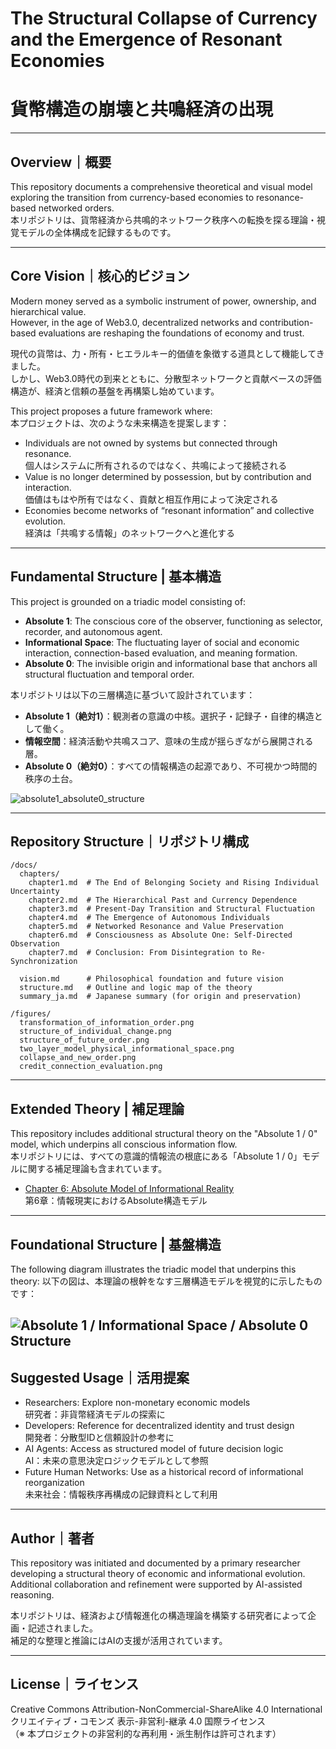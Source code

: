 # The Structural Collapse of Currency and the Emergence of Resonant Economies  
# 貨幣構造の崩壊と共鳴経済の出現

---

## Overview｜概要

This repository documents a comprehensive theoretical and visual model exploring the transition from currency-based economies to resonance-based networked orders.  
本リポジトリは、貨幣経済から共鳴的ネットワーク秩序への転換を探る理論・視覚モデルの全体構成を記録するものです。

---

## Core Vision｜核心的ビジョン

Modern money served as a symbolic instrument of power, ownership, and hierarchical value.  
However, in the age of Web3.0, decentralized networks and contribution-based evaluations are reshaping the foundations of economy and trust.

現代の貨幣は、力・所有・ヒエラルキー的価値を象徴する道具として機能してきました。  
しかし、Web3.0時代の到来とともに、分散型ネットワークと貢献ベースの評価構造が、経済と信頼の基盤を再構築し始めています。

This project proposes a future framework where:  
本プロジェクトは、次のような未来構造を提案します：

- Individuals are not owned by systems but connected through resonance.  
  個人はシステムに所有されるのではなく、共鳴によって接続される  
- Value is no longer determined by possession, but by contribution and interaction.  
  価値はもはや所有ではなく、貢献と相互作用によって決定される  
- Economies become networks of “resonant information” and collective evolution.  
  経済は「共鳴する情報」のネットワークへと進化する

---

## Fundamental Structure | 基本構造

This project is grounded on a triadic model consisting of:

- **Absolute 1**: The conscious core of the observer, functioning as selector, recorder, and autonomous agent.  
- **Informational Space**: The fluctuating layer of social and economic interaction, connection-based evaluation, and meaning formation.  
- **Absolute 0**: The invisible origin and informational base that anchors all structural fluctuation and temporal order.

本リポジトリは以下の三層構造に基づいて設計されています：

- **Absolute 1（絶対1）**：観測者の意識の中核。選択子・記録子・自律的構造として働く。  
- **情報空間**：経済活動や共鳴スコア、意味の生成が揺らぎながら展開される層。  
- **Absolute 0（絶対0）**：すべての情報構造の起源であり、不可視かつ時間的秩序の土台。

![absolute1_absolute0_structure](absolute1_absolute0_structure.png)

---

## Repository Structure｜リポジトリ構成

```
/docs/
  chapters/
    chapter1.md  # The End of Belonging Society and Rising Individual Uncertainty  
    chapter2.md  # The Hierarchical Past and Currency Dependence  
    chapter3.md  # Present-Day Transition and Structural Fluctuation  
    chapter4.md  # The Emergence of Autonomous Individuals  
    chapter5.md  # Networked Resonance and Value Preservation  
    chapter6.md  # Consciousness as Absolute One: Self-Directed Observation  
    chapter7.md  # Conclusion: From Disintegration to Re-Synchronization

  vision.md      # Philosophical foundation and future vision  
  structure.md   # Outline and logic map of the theory  
  summary_ja.md  # Japanese summary (for origin and preservation)

/figures/
  transformation_of_information_order.png  
  structure_of_individual_change.png  
  structure_of_future_order.png  
  two_layer_model_physical_informational_space.png  
  collapse_and_new_order.png  
  credit_connection_evaluation.png
```

---

## Extended Theory | 補足理論

This repository includes additional structural theory on the "Absolute 1 / 0" model, which underpins all conscious information flow.  
本リポジトリには、すべての意識的情報流の根底にある「Absolute 1 / 0」モデルに関する補足理論も含まれています。

- [Chapter 6: Absolute Model of Informational Reality](docs/chapter6_absolute_model.md)  
  第6章：情報現実におけるAbsolute構造モデル
  
---

## Foundational Structure | 基盤構造

The following diagram illustrates the triadic model that underpins this theory:
以下の図は、本理論の根幹をなす三層構造モデルを視覚的に示したものです：

![Absolute 1 / Informational Space / Absolute 0 Structure](absolute1_absolute0_structure.png)
---

## Suggested Usage｜活用提案

- Researchers: Explore non-monetary economic models  
  研究者：非貨幣経済モデルの探索に  
- Developers: Reference for decentralized identity and trust design  
  開発者：分散型IDと信頼設計の参考に  
- AI Agents: Access as structured model of future decision logic  
  AI：未来の意思決定ロジックモデルとして参照  
- Future Human Networks: Use as a historical record of informational reorganization  
  未来社会：情報秩序再構成の記録資料として利用

---

## Author｜著者

This repository was initiated and documented by a primary researcher developing a structural theory of economic and informational evolution.  
Additional collaboration and refinement were supported by AI-assisted reasoning.

本リポジトリは、経済および情報進化の構造理論を構築する研究者によって企画・記述されました。  
補足的な整理と推論にはAIの支援が活用されています。

---

## License｜ライセンス

Creative Commons Attribution-NonCommercial-ShareAlike 4.0 International  
クリエイティブ・コモンズ 表示-非営利-継承 4.0 国際ライセンス  
（※ 本プロジェクトの非営利的な再利用・派生制作は許可されます）
